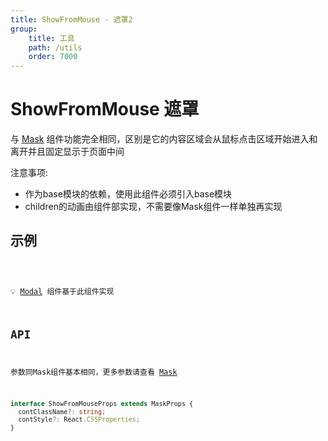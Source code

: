 ```yaml
---
title: ShowFromMouse - 遮罩2
group:
    title: 工具
    path: /utils
    order: 7000
---
```


# ShowFromMouse  遮罩

与 [Mask](/#/utils/mask) 组件功能完全相同，区别是它的内容区域会从鼠标点击区域开始进入和离开并且固定显示于页面中间

注意事项:
* 作为base模块的依赖，使用此组件必须引入base模块
* children的动画由组件部实现，不需要像Mask组件一样单独再实现

## 示例
<code src="./demo.tsx" />


💡 [Modal](/#/utils/modal) 组件基于此组件实现

## API
参数同Mask组件基本相同，更多参数请查看 [Mask](/#/utils/mask)
```ts
interface ShowFromMouseProps extends MaskProps {
  contClassName?: string;
  contStyle?: React.CSSProperties;
}
```










